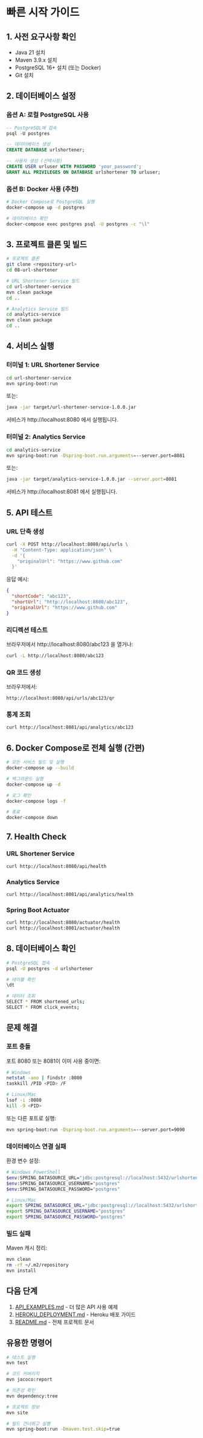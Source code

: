 # 빠른 시작 가이드

## 1. 사전 요구사항 확인

- Java 21 설치
- Maven 3.9.x 설치
- PostgreSQL 16+ 설치 (또는 Docker)
- Git 설치

## 2. 데이터베이스 설정

### 옵션 A: 로컬 PostgreSQL 사용

```sql
-- PostgreSQL에 접속
psql -U postgres

-- 데이터베이스 생성
CREATE DATABASE urlshortener;

-- 사용자 생성 (선택사항)
CREATE USER urluser WITH PASSWORD 'your_password';
GRANT ALL PRIVILEGES ON DATABASE urlshortener TO urluser;
```

### 옵션 B: Docker 사용 (추천)

```bash
# Docker Compose로 PostgreSQL 실행
docker-compose up -d postgres

# 데이터베이스 확인
docker-compose exec postgres psql -U postgres -c "\l"
```

## 3. 프로젝트 클론 및 빌드

```bash
# 프로젝트 클론
git clone <repository-url>
cd 08-url-shortener

# URL Shortener Service 빌드
cd url-shortener-service
mvn clean package
cd ..

# Analytics Service 빌드
cd analytics-service
mvn clean package
cd ..
```

## 4. 서비스 실행

### 터미널 1: URL Shortener Service

```bash
cd url-shortener-service
mvn spring-boot:run
```

또는:

```bash
java -jar target/url-shortener-service-1.0.0.jar
```

서비스가 http://localhost:8080 에서 실행됩니다.

### 터미널 2: Analytics Service

```bash
cd analytics-service
mvn spring-boot:run -Dspring-boot.run.arguments=--server.port=8081
```

또는:

```bash
java -jar target/analytics-service-1.0.0.jar --server.port=8081
```

서비스가 http://localhost:8081 에서 실행됩니다.

## 5. API 테스트

### URL 단축 생성

```bash
curl -X POST http://localhost:8080/api/urls \
  -H "Content-Type: application/json" \
  -d '{
    "originalUrl": "https://www.github.com"
  }'
```

응답 예시:

```json
{
  "shortCode": "abc123",
  "shortUrl": "http://localhost:8080/abc123",
  "originalUrl": "https://www.github.com"
}
```

### 리디렉션 테스트

브라우저에서 http://localhost:8080/abc123 을 열거나:

```bash
curl -L http://localhost:8080/abc123
```

### QR 코드 생성

브라우저에서:

```
http://localhost:8080/api/urls/abc123/qr
```

### 통계 조회

```bash
curl http://localhost:8081/api/analytics/abc123
```

## 6. Docker Compose로 전체 실행 (간편)

```bash
# 모든 서비스 빌드 및 실행
docker-compose up --build

# 백그라운드 실행
docker-compose up -d

# 로그 확인
docker-compose logs -f

# 종료
docker-compose down
```

## 7. Health Check

### URL Shortener Service

```bash
curl http://localhost:8080/api/health
```

### Analytics Service

```bash
curl http://localhost:8081/api/analytics/health
```

### Spring Boot Actuator

```bash
curl http://localhost:8080/actuator/health
curl http://localhost:8081/actuator/health
```

## 8. 데이터베이스 확인

```bash
# PostgreSQL 접속
psql -U postgres -d urlshortener

# 테이블 확인
\dt

# 데이터 조회
SELECT * FROM shortened_urls;
SELECT * FROM click_events;
```

## 문제 해결

### 포트 충돌

포트 8080 또는 8081이 이미 사용 중이면:

```bash
# Windows
netstat -ano | findstr :8080
taskkill /PID <PID> /F

# Linux/Mac
lsof -i :8080
kill -9 <PID>
```

또는 다른 포트로 실행:

```bash
mvn spring-boot:run -Dspring-boot.run.arguments=--server.port=9090
```

### 데이터베이스 연결 실패

환경 변수 설정:

```bash
# Windows PowerShell
$env:SPRING_DATASOURCE_URL="jdbc:postgresql://localhost:5432/urlshortener"
$env:SPRING_DATASOURCE_USERNAME="postgres"
$env:SPRING_DATASOURCE_PASSWORD="postgres"

# Linux/Mac
export SPRING_DATASOURCE_URL="jdbc:postgresql://localhost:5432/urlshortener"
export SPRING_DATASOURCE_USERNAME="postgres"
export SPRING_DATASOURCE_PASSWORD="postgres"
```

### 빌드 실패

Maven 캐시 정리:

```bash
mvn clean
rm -rf ~/.m2/repository
mvn install
```

## 다음 단계

1. [API_EXAMPLES.md](API_EXAMPLES.md) - 더 많은 API 사용 예제
2. [HEROKU_DEPLOYMENT.md](HEROKU_DEPLOYMENT.md) - Heroku 배포 가이드
3. [README.md](README.md) - 전체 프로젝트 문서

## 유용한 명령어

```bash
# 테스트 실행
mvn test

# 코드 커버리지
mvn jacoco:report

# 의존성 확인
mvn dependency:tree

# 프로젝트 정보
mvn site

# 빌드 건너뛰고 실행
mvn spring-boot:run -Dmaven.test.skip=true
```
